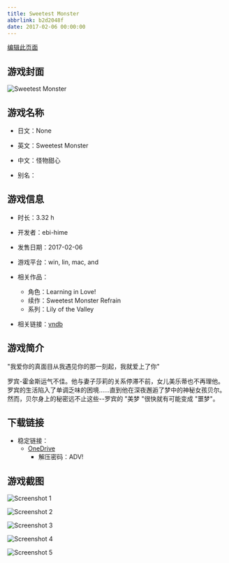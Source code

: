 ```yaml
---
title: Sweetest Monster
abbrlink: b2d2048f
date: 2017-02-06 00:00:00
---
```

[编辑此页面](https://github.com/ACG-3/ADV3-source/blob/main/source/_posts/games/Sweetest%20Monster.md)

## 游戏封面

![Sweetest Monster](https://pan.timero.xyz/onedrive/img_lib_001/Sweetest%20Monster_cover.avif)


## 游戏名称

- 日文：None
- 英文：Sweetest Monster
- 中文：怪物甜心

- 别名：


## 游戏信息

- 时长：3.32 h
- 开发者：ebi-hime
- 发售日期：2017-02-06
- 游戏平台：win, lin, mac, and
- 相关作品：
   - 角色：Learning in Love!
   - 续作：Sweetest Monster Refrain
   - 系列：Lily of the Valley

- 相关链接：[vndb](https://vndb.org/v20501)


## 游戏简介

"我爱你的真面目从我遇见你的那一刻起，我就爱上了你"

罗宾-霍金斯运气不佳。他与妻子莎莉的关系停滞不前，女儿美乐蒂也不再理他。罗宾的生活陷入了单调乏味的困境......直到他在深夜邂逅了梦中的神秘女孩贝尔。然而，贝尔身上的秘密远不止这些--罗宾的 "美梦 "很快就有可能变成 "噩梦"。




## 下载链接

- 稳定链接：
    - [OneDrive](https://pan.timero.xyz/onedrive/adv_lib_001/Sweetest%20Monster)
        - 解压密码：ADV!



## 游戏截图


![Screenshot 1](https://pan.timero.xyz/onedrive/img_lib_001/Sweetest%20Monster_Screenshot_1.avif)

![Screenshot 2](https://pan.timero.xyz/onedrive/img_lib_001/Sweetest%20Monster_Screenshot_2.avif)

![Screenshot 3](https://pan.timero.xyz/onedrive/img_lib_001/Sweetest%20Monster_Screenshot_3.avif)

![Screenshot 4](https://pan.timero.xyz/onedrive/img_lib_001/Sweetest%20Monster_Screenshot_4.avif)

![Screenshot 5](https://pan.timero.xyz/onedrive/img_lib_001/Sweetest%20Monster_Screenshot_5.avif)

